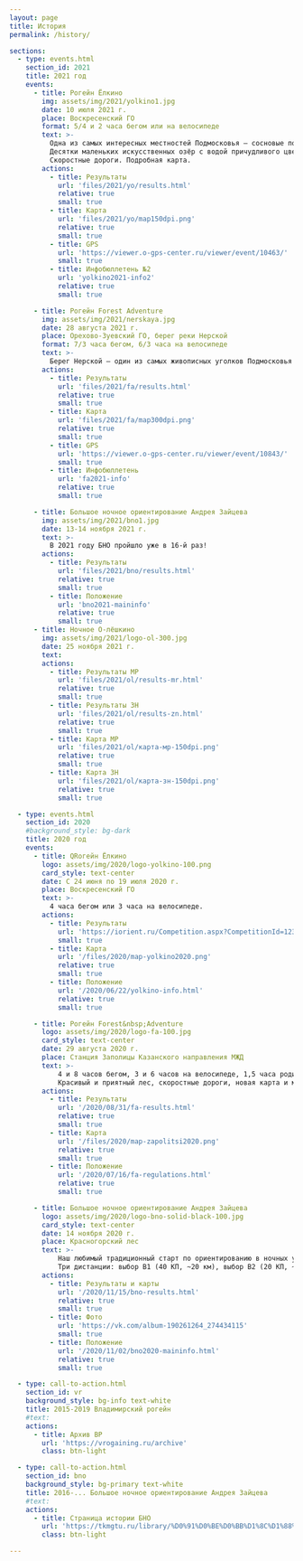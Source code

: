 ```yaml
---
layout: page
title: История
permalink: /history/

sections:
  - type: events.html
    section_id: 2021
    title: 2021 год
    events:
      - title: Рогейн Ёлкино
        img: assets/img/2021/yolkino1.jpg
        date: 10 июля 2021 г.
        place: Воскресенский ГО
        format: 5/4 и 2 часа бегом или на велосипеде
        text: >-
          Одна из самых интересных местностей Подмосковья — сосновые посадки на месте знаменитого бывшего Лопатинского рудника.
          Десятки маленьких искусственных озёр с водой причудливого цвета.
          Скоростные дороги. Подробная карта.
        actions:
          - title: Результаты
            url: 'files/2021/yo/results.html'
            relative: true
            small: true
          - title: Карта 
            url: 'files/2021/yo/map150dpi.png'
            relative: true
            small: true
          - title: GPS
            url: 'https://viewer.o-gps-center.ru/viewer/event/10463/'
            small: true
          - title: Инфобюллетень №2
            url: 'yolkino2021-info2'
            relative: true
            small: true

      - title: Рогейн Forest Adventure
        img: assets/img/2021/nerskaya.jpg
        date: 28 августа 2021 г.
        place: Орехово-Зуевский ГО, берег реки Нерской
        format: 7/3 часа бегом, 6/3 часа на велосипеде
        text: >-
          Берег Нерской — один из самых живописных уголков Подмосковья! Почему его так долго рогейны обходили стороной?
        actions:
          - title: Результаты
            url: 'files/2021/fa/results.html'
            relative: true
            small: true
          - title: Карта 
            url: 'files/2021/fa/map300dpi.png'
            relative: true
            small: true
          - title: GPS
            url: 'https://viewer.o-gps-center.ru/viewer/event/10843/'
            small: true
          - title: Инфобюллетень
            url: 'fa2021-info'
            relative: true
            small: true

      - title: Большое ночное ориентирование Андрея Зайцева
        img: assets/img/2021/bno1.jpg
        date: 13-14 ноября 2021 г.
        text: >-
          В 2021 году БНО пройшло уже в 16-й раз!
        actions:
          - title: Результаты
            url: 'files/2021/bno/results.html'
            relative: true
            small: true
          - title: Положение
            url: 'bno2021-maininfo'
            relative: true
            small: true
      - title: Ночное О-лёшкино
        img: assets/img/2021/logo-ol-300.jpg
        date: 25 ноября 2021 г.
        text:
        actions:
          - title: Результаты МР
            url: 'files/2021/ol/results-mr.html'
            relative: true
            small: true
          - title: Результаты ЗН
            url: 'files/2021/ol/results-zn.html'
            relative: true
            small: true
          - title: Карта МР
            url: 'files/2021/ol/карта-мр-150dpi.png'
            relative: true
            small: true
          - title: Карта ЗН
            url: 'files/2021/ol/карта-зн-150dpi.png'
            relative: true
            small: true

  - type: events.html
    section_id: 2020
    #background_style: bg-dark
    title: 2020 год
    events:
      - title: QRогейн Ёлкино
        logo: assets/img/2020/logo-yolkino-100.png
        card_style: text-center
        date: С 24 июня по 19 июля 2020 г.
        place: Воскресенский ГО
        text: >-
          4 часа бегом или 3 часа на велосипеде.
        actions:
          - title: Результаты
            url: 'https://iorient.ru/Competition.aspx?CompetitionId=123'
            small: true
          - title: Карта
            url: '/files/2020/map-yolkino2020.png'
            relative: true
            small: true
          - title: Положение
            url: '/2020/06/22/yolkino-info.html'
            relative: true
            small: true

      - title: Рогейн Forest&nbsp;Adventure
        logo: assets/img/2020/logo-fa-100.jpg
        card_style: text-center
        date: 29 августа 2020 г.
        place: Станция Заполицы Казанского направления МЖД
        text: >-
            4 и 8 часов бегом, 3 и 6 часов на велосипеде, 1,5 часа родители-дети.
            Красивый и приятный лес, скоростные дороги, новая карта и море ягод.
        actions:
          - title: Результаты
            url: '/2020/08/31/fa-results.html'
            relative: true
            small: true
          - title: Карта
            url: '/files/2020/map-zapolitsi2020.png'
            relative: true
            small: true
          - title: Положение
            url: '/2020/07/16/fa-regulations.html'
            relative: true
            small: true

      - title: Большое ночное ориентирование Андрея Зайцева
        logo: assets/img/2020/logo-bno-solid-black-100.jpg
        card_style: text-center
        date: 14 ноября 2020 г.
        place: Красногорский лес
        text: >-
            Наш любимый традиционный старт по ориентированию в ночных условиях.
            Три дистанции: выбор В1 (40 КП, ~20 км), выбор В2 (20 КП, ~9,5 км), заданное направление ЗН (23 КП, 16,6 км).
        actions:
          - title: Результаты и карты
            url: '/2020/11/15/bno-results.html'
            relative: true
            small: true
          - title: Фото
            url: 'https://vk.com/album-190261264_274434115'
            small: true
          - title: Положение
            url: '/2020/11/02/bno2020-maininfo.html'
            relative: true
            small: true

  - type: call-to-action.html
    section_id: vr
    background_style: bg-info text-white
    title: 2015-2019 Владимирский рогейн
    #text:
    actions:
      - title: Архив ВР
        url: 'https://vrogaining.ru/archive'
        class: btn-light

  - type: call-to-action.html
    section_id: bno
    background_style: bg-primary text-white
    title: 2016-... Большое ночное ориентирование Андрея Зайцева
    #text: 
    actions:
      - title: Страница истории БНО
        url: 'https://tkmgtu.ru/library/%D0%91%D0%BE%D0%BB%D1%8C%D1%88%D0%BE%D0%B5_%D0%9D%D0%BE%D1%87%D0%BD%D0%BE%D0%B5_%D0%9E%D1%80%D0%B8%D0%B5%D0%BD%D1%82%D0%B8%D1%80%D0%BE%D0%B2%D0%B0%D0%BD%D0%B8%D0%B5'
        class: btn-light

---
```


